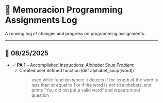 # 📘 Memoracion Programming Assignments Log

A running log of changes and progress on programming assignments.

---

## 📅 08/25/2025
- ✅ **PA 1** – Accomplished
Instructions:
  *Alphabet Soup Problem*:
  - Created user defined function (def alphabet_soup(word))
      > used while function where it detects if the length of the word is less than or equal to 1 or if the word is not all alphabets, and prints "You did not put a valid word" and repeats input question
      > 
